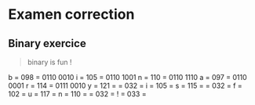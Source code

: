 # Examen correction

## Binary exercice

> binary is fun !

b = 098 = 0110 0010
i = 105 = 0110 1001
n = 110 = 0110 1110
a = 097 = 0110 0001
r = 114 = 0111 0010
y = 121 =
  = 032 =
i = 105 =
s = 115 =
  = 032 =
f = 102 =
u = 117 =
n = 110 =
  = 032 =
! = 033 =
